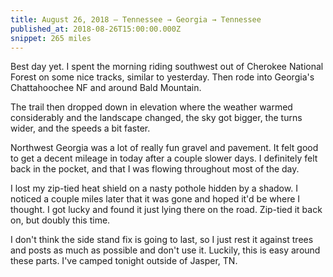 ```yaml
---
title: August 26, 2018 — Tennessee → Georgia → Tennessee
published_at: 2018-08-26T15:00:00.000Z
snippet: 265 miles
---
```


Best day yet. I spent the morning riding southwest out of Cherokee National Forest on some nice tracks, similar to yesterday. Then rode into Georgia's Chattahoochee NF and around Bald Mountain.

<BigLazyImage src="https://s3.amazonaws.com/tat.honkytonk.in/09/IMG_2632.jpg" />

The trail then dropped down in elevation where the weather warmed considerably and the landscape changed, the sky got bigger, the turns wider, and the speeds a bit faster.

<BigLazyImage src="https://s3.amazonaws.com/tat.honkytonk.in/09/IMG_2637.jpg" />
<BigLazyImage src="https://s3.amazonaws.com/tat.honkytonk.in/09/IMG_2642.jpg" />

Northwest Georgia was a lot of really fun gravel and pavement. It felt good to get a decent mileage in today after a couple slower days. I definitely felt back in the pocket, and that I was flowing throughout most of the day.

<BigLazyImage src="https://s3.amazonaws.com/tat.honkytonk.in/09/IMG_2648.jpg" />
<BigLazyImage src="https://s3.amazonaws.com/tat.honkytonk.in/09/IMG_2649.jpg" />

I lost my zip-tied heat shield on a nasty pothole hidden by a shadow. I noticed a couple miles later that it was gone and hoped it'd be where I thought. I got lucky and found it just lying there on the road. Zip-tied it back on, but doubly this time.

<BigLazyImage src="https://s3.amazonaws.com/tat.honkytonk.in/09/IMG_2636.jpg" />

I don't think the side stand fix is going to last, so I just rest it against trees and posts as much as possible and don't use it. Luckily, this is easy around these parts. I've camped tonight outside of Jasper, TN.

<BigLazyImage src="https://s3.amazonaws.com/tat.honkytonk.in/09/IMG_2652.jpg" />
<BigLazyImage src="https://s3.amazonaws.com/tat.honkytonk.in/09/IMG_2634.jpg" />
